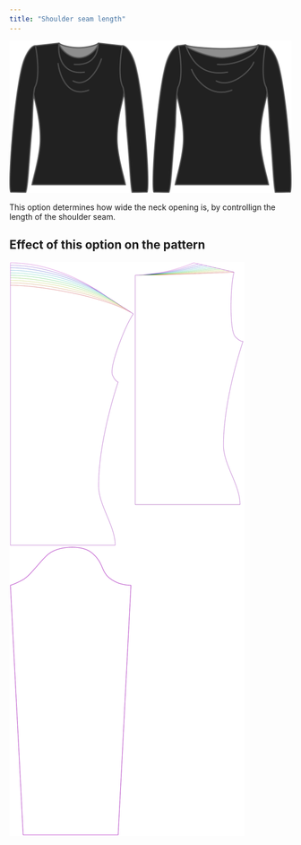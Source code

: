 ```yaml
---
title: "Shoulder seam length"
---
```


![The shoulder seam length option on Diana](./shoulderseamlength.svg)

This option determines how wide the neck opening is, by controllign the length of the shoulder seam.

## Effect of this option on the pattern

![This image shows the effect of this option by superimposing several variants that have a different value for this option](diana_shoulderseamlength_sample.svg "Effect of this option on the pattern")
